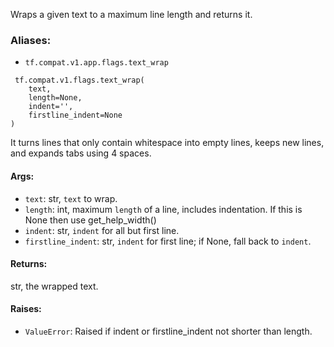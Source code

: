 
Wraps a given text to a maximum line length and returns it.
### Aliases:
- `tf.compat.v1.app.flags.text_wrap`

```
 tf.compat.v1.flags.text_wrap(
    text,
    length=None,
    indent='',
    firstline_indent=None
)
```

It turns lines that only contain whitespace into empty lines, keeps new lines, and expands tabs using 4 spaces.
#### Args:
- `text`: str, `text` to wrap.
- `length`: int, maximum `length` of a line, includes indentation. If this is None then use get_help_width()
- `indent`: str, `indent` for all but first line.
- `firstline_indent`: str, `indent` for first line; if None, fall back to `indent`.
#### Returns:

str, the wrapped text.
#### Raises:
- `ValueError`: Raised if indent or firstline_indent not shorter than length.
